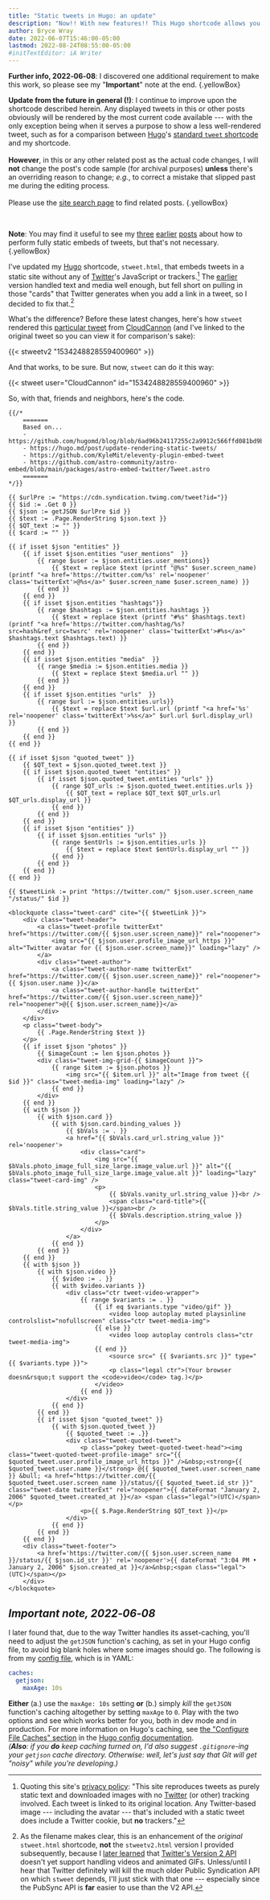 ```yaml
---
title: "Static tweets in Hugo: an update"
description: "Now!! With new features!! This Hugo shortcode allows you to embed tweets with link “cards.”"
author: Bryce Wray
date: 2022-06-07T15:46:00-05:00
lastmod: 2022-08-24T08:55:00-05:00
#initTextEditor: iA Writer
---
```


**Further info, 2022‑06‑08**: I discovered one additional requirement to make this work, so please see my "**Important**" note at the end.
{.yellowBox}

**Update from the future in general (!)**: I continue to improve upon the shortcode described herein. Any displayed tweets in this or other posts obviously will be rendered by the most current code available --- with the only exception being when it serves a purpose to show a less well-rendered tweet, such as for a comparison between [Hugo](https://gohugo.io)'s [standard `tweet` shortcode](https://gohugo.io/content-management/shortcodes/#tweet) and my shortcode.\
\
**However**, in this or any other related post as the actual code changes, I will **not** change the post's code sample (for archival purposes) **unless** there's an overriding reason to change; *e.g.*, to correct a mistake that slipped past me during the editing process.\
\
Please use the [site search page](/search/) to find related posts.
{.yellowBox}

<br />

**Note**: You may find it useful to see my [three](/posts/2022/02/static-tweets-eleventy-hugo/) [earlier](/posts/2022/02/static-tweets-eleventy-hugo-part-2/) [posts](/posts/2022/04/static-tweets-astro/) about how to perform fully static embeds of tweets, but that's not necessary.
{.yellowBox}

I've updated my [Hugo](https://gohugo.io) shortcode, `stweet.html`, that embeds tweets in a static site without any of [Twitter](https://twitter.com)'s JavaScript or trackers.[^privacy] The [earlier](/posts/2022/02/static-tweets-eleventy-hugo) version handled text and media well enough, but fell short on pulling in those "cards" that Twitter generates when you add a link in a tweet, so I decided to fix that.[^PubSync]

[^privacy]: Quoting this site's [privacy policy](/privacy/#twitter): "This site reproduces tweets as purely static text and downloaded images with no [Twitter](https://twitter.com) (or other) tracking involved. Each tweet is linked to its original location. Any Twitter-based image --- including the avatar --- that's included with a static tweet does include a Twitter cookie, but **no** trackers."

[^PubSync]: As the filename makes clear, this is an enhancement of the *original* `stweet.html` shortcode, **not** the `stweetv2.html` version I provided subsequently, because I [later learned](/posts/2022/02/gems-in-rough-14/#learning-from-a-friendly-hat-tip) that [Twitter's Version 2 API](https://developer.twitter.com/en/docs/twitter-api) doesn't yet support handling videos and animated GIFs. Unless/until I hear that Twitter definitely will kill the much older Public Syndication API on which `stweet` depends, I'll just stick with that one --- especially since the PubSync API is **far** easier to use than the V2 API.

What's the difference? Before these latest changes, here's how `stweet` rendered this [particular tweet](https://twitter.com/CloudCannon/status/1534248828559400960) from [CloudCannon](https://cloudcannon.com) (and I've linked to the original tweet so you can view it for comparison's sake):

{{< stweetv2 "1534248828559400960" >}}

And that works, to be sure. But now, `stweet` can do it this way:

{{< stweet user="CloudCannon" id="1534248828559400960" >}}

So, with that, friends and neighbors, here's the code.

```go-html-template
{{/*
	=======
	Based on...
	- https://github.com/hugomd/blog/blob/6ad96b24117255c2a9912c566ffd081bd9bbd6f1/layouts/shortcodes/statictweet.html
	- https://hugo.md/post/update-rendering-static-tweets/
	- https://github.com/KyleMit/eleventy-plugin-embed-tweet
	- https://github.com/astro-community/astro-embed/blob/main/packages/astro-embed-twitter/Tweet.astro
	=======
*/}}

{{ $urlPre := "https://cdn.syndication.twimg.com/tweet?id="}}
{{ $id := .Get 0 }}
{{ $json := getJSON $urlPre $id }}
{{ $text := .Page.RenderString $json.text }}
{{ $QT_text := "" }}
{{ $card := "" }}

{{ if isset $json "entities" }}
	{{ if isset $json.entities "user_mentions"  }}
		{{ range $user := $json.entities.user_mentions}}
			{{ $text = replace $text (printf "@%s" $user.screen_name) (printf "<a href='https://twitter.com/%s' rel='noopener' class='twitterExt'>@%s</a>" $user.screen_name $user.screen_name) }}
		{{ end }}
	{{ end }}
	{{ if isset $json.entities "hashtags"}}
		{{ range $hashtags := $json.entities.hashtags }}
			{{ $text = replace $text (printf "#%s" $hashtags.text) (printf "<a href='https://twitter.com/hashtag/%s?src=hash&ref_src=twsrc' rel='noopener' class='twitterExt'>#%s</a>" $hashtags.text $hashtags.text) }}
		{{ end }}
	{{ end }}
	{{ if isset $json.entities "media"  }}
		{{ range $media := $json.entities.media }}
			{{ $text = replace $text $media.url "" }}
		{{ end }}
	{{ end }}
	{{ if isset $json.entities "urls"  }}
		{{ range $url := $json.entities.urls}}
			{{ $text = replace $text $url.url (printf "<a href='%s' rel='noopener' class='twitterExt'>%s</a>" $url.url $url.display_url) }}
		{{ end }}
	{{ end }}
{{ end }}

{{ if isset $json "quoted_tweet" }}
	{{ $QT_text = $json.quoted_tweet.text }}
	{{ if isset $json.quoted_tweet "entities" }}
		{{ if isset $json.quoted_tweet.entities "urls" }}
			{{ range $QT_urls := $json.quoted_tweet.entities.urls }}
				{{ $QT_text = replace $QT_text $QT_urls.url $QT_urls.display_url }}
			{{ end }}
		{{ end }}
	{{ end }}
	{{ if isset $json "entities" }}
		{{ if isset $json.entities "urls" }}
			{{ range $entUrls := $json.entities.urls }}
				{{ $text = replace $text $entUrls.display_url "" }}
			{{ end }}
		{{ end }}
	{{ end }}
{{ end }}

{{ $tweetLink := print "https://twitter.com/" $json.user.screen_name "/status/" $id }}

<blockquote class="tweet-card" cite="{{ $tweetLink }}">
	<div class="tweet-header">
		<a class="tweet-profile twitterExt" href="https://twitter.com/{{ $json.user.screen_name}}" rel="noopener">
			<img src="{{ $json.user.profile_image_url_https }}" alt="Twitter avatar for {{ $json.user.screen_name}}" loading="lazy" />
		</a>
		<div class="tweet-author">
			<a class="tweet-author-name twitterExt" href="https://twitter.com/{{ $json.user.screen_name}}" rel="noopener">{{ $json.user.name }}</a>
			<a class="tweet-author-handle twitterExt" href="https://twitter.com/{{ $json.user.screen_name}}" rel="noopener">@{{ $json.user.screen_name}}</a>
		</div>
	</div>
	<p class="tweet-body">
		{{ .Page.RenderString $text }}
	</p>
	{{ if isset $json "photos" }}
		{{ $imageCount := len $json.photos }}
		<div class="tweet-img-grid-{{ $imageCount }}">
			{{ range $item := $json.photos }}
				<img src="{{ $item.url }}" alt="Image from tweet {{ $id }}" class="tweet-media-img" loading="lazy" />
			{{ end }}
		</div>
	{{ end }}
	{{ with $json }}
		{{ with $json.card }}
			{{ with $json.card.binding_values }}
				{{ $bVals := . }}
				<a href="{{ $bVals.card_url.string_value }}" rel='noopener'>
					<div class="card">
						<img src="{{ $bVals.photo_image_full_size_large.image_value.url }}" alt="{{ $bVals.photo_image_full_size_large.image_value.alt }}" loading="lazy" class="tweet-card-img" />
						<p>
							{{ $bVals.vanity_url.string_value }}<br />
							<span class="card-title">{{ $bVals.title.string_value }}</span><br />
							{{ $bVals.description.string_value }}
						</p>
					</div>
				</a>
			{{ end }}
		{{ end }}
	{{ end }}
	{{ with $json }}
		{{ with $json.video }}
			{{ $video := . }}
			{{ with $video.variants }}
				<div class="ctr tweet-video-wrapper">
					{{ range $variants := . }}
						{{ if eq $variants.type "video/gif" }}
							<video loop autoplay muted playsinline controlslist="nofullscreen" class="ctr tweet-media-img">
						{{ else }}
							<video loop autoplay controls class="ctr tweet-media-img">
						{{ end }}
							<source src=" {{ $variants.src }}" type="{{ $variants.type }}">
							<p class="legal ctr">(Your browser doesn&rsquo;t support the <code>video</code> tag.)</p>
						</video>
					{{ end }}
				</div>
			{{ end }}
		{{ end }}
		{{ if isset $json "quoted_tweet" }}
			{{ with $json.quoted_tweet }}
				{{ $quoted_tweet := .}}
				<div class="tweet-quoted-tweet">
					<p class="pokey tweet-quoted-tweet-head"><img class="tweet-quoted-tweet-profile-image" src="{{ $quoted_tweet.user.profile_image_url_https }}" />&nbsp;<strong>{{ $quoted_tweet.user.name }}</strong> @{{ $quoted_tweet.user.screen_name }} &bull; <a href="https://twitter.com/{{ $quoted_tweet.user.screen_name }}/status/{{ $quoted_tweet.id_str }}" class="tweet-date twitterExt" rel="noopener">{{ dateFormat "January 2, 2006" $quoted_tweet.created_at }}</a> <span class="legal">(UTC)</span></p>
					<p>{{ $.Page.RenderString $QT_text }}</p>
				</div>
			{{ end }}
		{{ end }}
	{{ end }}
	<div class="tweet-footer">
		<a href='https://twitter.com/{{ $json.user.screen_name }}/status/{{ $json.id_str }}' rel='noopener'>{{ dateFormat "3:04 PM • January 2, 2006" $json.created_at }}</a>&nbsp;<span class="legal">(UTC)</span></p>
	</div>
</blockquote>
```

## *Important note, 2022‑06‑08*

I later found that, due to the way Twitter handles its asset-caching, you'll need to adjust the `getJSON` function's caching, as set in your Hugo config file, to avoid big blank holes where some images should go. The following is from my [config file](https://gohugo.io/getting-started/configuration/), which is in YAML:

```yaml
caches:
  getjson:
    maxAge: 10s
```

**Either** (a.) use the `maxAge: 10s` setting **or** (b.) simply *kill* the `getJSON` function's caching altogether by setting `maxAge` to `0`. Play with the two options and see which works better for you, both in dev mode and in production. For more information on Hugo's caching, see [the "Configure File Caches" section](https://gohugo.io/getting-started/configuration/#configure-file-caches) in the [Hugo config documentation](https://gohugo.io/getting-started/configuration/).\
*(**Also**: if you **do** keep caching turned on, I'd also suggest `.gitignore`-ing your `getjson` cache directory. Otherwise: well, let's just say that Git will get "noisy" while you're developing.)*
